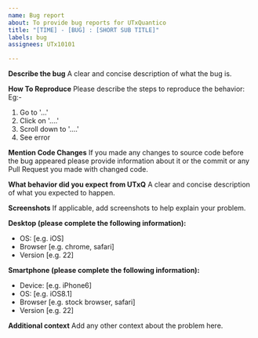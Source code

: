 ```yaml
---
name: Bug report
about: To provide bug reports for UTxQuantico
title: "[TIME] - [BUG] : [SHORT SUB TITLE]"
labels: bug
assignees: UTx10101

---
```


**Describe the bug**
A clear and concise description of what the bug is.

**How To Reproduce**
Please describe the steps to reproduce the behavior:
Eg:-
1. Go to '...'
2. Click on '....'
3. Scroll down to '....'
4. See error

**Mention Code Changes**
If you made any changes to source code before the bug appeared please provide information about it or the commit or any Pull Request you made with changed code.

**What behavior did you expect from UTxQ**
A clear and concise description of what you expected to happen.

**Screenshots**
If applicable, add screenshots to help explain your problem.

**Desktop (please complete the following information):**
 - OS: [e.g. iOS]
 - Browser [e.g. chrome, safari]
 - Version [e.g. 22]

**Smartphone (please complete the following information):**
 - Device: [e.g. iPhone6]
 - OS: [e.g. iOS8.1]
 - Browser [e.g. stock browser, safari]
 - Version [e.g. 22]

**Additional context**
Add any other context about the problem here.
